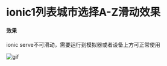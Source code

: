 # ionic1列表城市选择A-Z滑动效果
    

#### 效果

ionic serve不可滑动，需要运行到模拟器或者设备上方可正常使用



![gif](http://chuantu.biz/t6/128/1509937896x1039280720.gif "DEMO-GIF")
